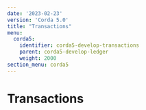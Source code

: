 ```yaml
---
date: '2023-02-23'
version: 'Corda 5.0'
title: "Transactions"
menu:
  corda5:
    identifier: corda5-develop-transactions
    parent: corda5-develop-ledger
    weight: 2000
section_menu: corda5
---
```

# Transactions